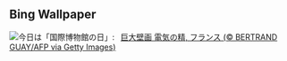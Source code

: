 ## Bing Wallpaper
![](https://www.bing.com/th?id=OHR.DufyRoom_JA-JP7244878631_UHD.jpg&w=1000)今日は「国際博物館の日」:&nbsp;&ensp;[巨大壁画 電気の精, フランス (© BERTRAND GUAY/AFP via Getty Images)](https://www.bing.com/th?id=OHR.DufyRoom_JA-JP7244878631_UHD.jpg)
<br><br/>
